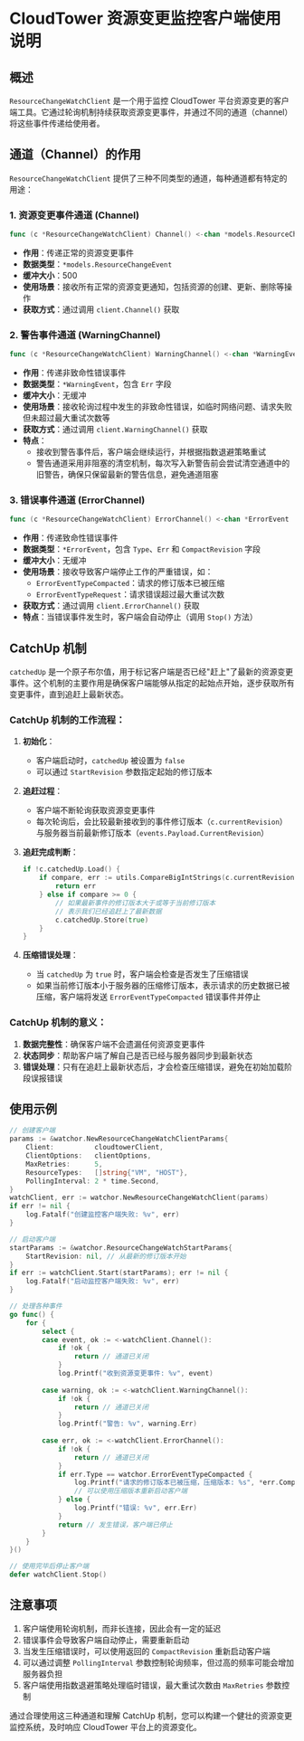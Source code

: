 # CloudTower 资源变更监控客户端使用说明

## 概述

`ResourceChangeWatchClient` 是一个用于监控 CloudTower 平台资源变更的客户端工具。它通过轮询机制持续获取资源变更事件，并通过不同的通道（channel）将这些事件传递给使用者。

## 通道（Channel）的作用

`ResourceChangeWatchClient` 提供了三种不同类型的通道，每种通道都有特定的用途：

### 1. 资源变更事件通道 (Channel)

```go
func (c *ResourceChangeWatchClient) Channel() <-chan *models.ResourceChangeEvent
```

- **作用**：传递正常的资源变更事件
- **数据类型**：`*models.ResourceChangeEvent`
- **缓冲大小**：500
- **使用场景**：接收所有正常的资源变更通知，包括资源的创建、更新、删除等操作
- **获取方式**：通过调用 `client.Channel()` 获取

### 2. 警告事件通道 (WarningChannel)

```go
func (c *ResourceChangeWatchClient) WarningChannel() <-chan *WarningEvent
```

- **作用**：传递非致命性错误事件
- **数据类型**：`*WarningEvent`，包含 `Err` 字段
- **缓冲大小**：无缓冲
- **使用场景**：接收轮询过程中发生的非致命性错误，如临时网络问题、请求失败但未超过最大重试次数等
- **获取方式**：通过调用 `client.WarningChannel()` 获取
- **特点**：
  - 接收到警告事件后，客户端会继续运行，并根据指数退避策略重试
  - 警告通道采用非阻塞的清空机制，每次写入新警告前会尝试清空通道中的旧警告，确保只保留最新的警告信息，避免通道阻塞

### 3. 错误事件通道 (ErrorChannel)

```go
func (c *ResourceChangeWatchClient) ErrorChannel() <-chan *ErrorEvent
```

- **作用**：传递致命性错误事件
- **数据类型**：`*ErrorEvent`，包含 `Type`、`Err` 和 `CompactRevision` 字段
- **缓冲大小**：无缓冲
- **使用场景**：接收导致客户端停止工作的严重错误，如：
  - `ErrorEventTypeCompacted`：请求的修订版本已被压缩
  - `ErrorEventTypeRequest`：请求错误超过最大重试次数
- **获取方式**：通过调用 `client.ErrorChannel()` 获取
- **特点**：当错误事件发生时，客户端会自动停止（调用 `Stop()` 方法）

## CatchUp 机制

`catchedUp` 是一个原子布尔值，用于标记客户端是否已经"赶上"了最新的资源变更事件。这个机制的主要作用是确保客户端能够从指定的起始点开始，逐步获取所有变更事件，直到追赶上最新状态。

### CatchUp 机制的工作流程：

1. **初始化**：
   - 客户端启动时，`catchedUp` 被设置为 `false`
   - 可以通过 `StartRevision` 参数指定起始的修订版本

2. **追赶过程**：
   - 客户端不断轮询获取资源变更事件
   - 每次轮询后，会比较最新接收到的事件修订版本（`c.currentRevision`）与服务器当前最新修订版本（`events.Payload.CurrentRevision`）

3. **追赶完成判断**：
   ```go
   if !c.catchedUp.Load() {
       if compare, err := utils.CompareBigIntStrings(c.currentRevision, events.Payload.CurrentRevision); err != nil {
           return err
       } else if compare >= 0 {
           // 如果最新事件的修订版本大于或等于当前修订版本
           // 表示我们已经追赶上了最新数据
           c.catchedUp.Store(true)
       }
   }
   ```

4. **压缩错误处理**：
   - 当 `catchedUp` 为 `true` 时，客户端会检查是否发生了压缩错误
   - 如果当前修订版本小于服务器的压缩修订版本，表示请求的历史数据已被压缩，客户端将发送 `ErrorEventTypeCompacted` 错误事件并停止

### CatchUp 机制的意义：

1. **数据完整性**：确保客户端不会遗漏任何资源变更事件
2. **状态同步**：帮助客户端了解自己是否已经与服务器同步到最新状态
3. **错误处理**：只有在追赶上最新状态后，才会检查压缩错误，避免在初始加载阶段误报错误

## 使用示例

```go
// 创建客户端
params := &watchor.NewResourceChangeWatchClientParams{
    Client:          cloudtowerClient,
    ClientOptions:   clientOptions,
    MaxRetries:      5,
    ResourceTypes:   []string{"VM", "HOST"},
    PollingInterval: 2 * time.Second,
}
watchClient, err := watchor.NewResourceChangeWatchClient(params)
if err != nil {
    log.Fatalf("创建监控客户端失败: %v", err)
}

// 启动客户端
startParams := &watchor.ResourceChangeWatchStartParams{
    StartRevision: nil, // 从最新的修订版本开始
}
if err := watchClient.Start(startParams); err != nil {
    log.Fatalf("启动监控客户端失败: %v", err)
}

// 处理各种事件
go func() {
    for {
        select {
        case event, ok := <-watchClient.Channel():
            if !ok {
                return // 通道已关闭
            }
            log.Printf("收到资源变更事件: %v", event)
            
        case warning, ok := <-watchClient.WarningChannel():
            if !ok {
                return // 通道已关闭
            }
            log.Printf("警告: %v", warning.Err)
            
        case err, ok := <-watchClient.ErrorChannel():
            if !ok {
                return // 通道已关闭
            }
            if err.Type == watchor.ErrorEventTypeCompacted {
                log.Printf("请求的修订版本已被压缩，压缩版本: %s", *err.CompactRevision)
                // 可以使用压缩版本重新启动客户端
            } else {
                log.Printf("错误: %v", err.Err)
            }
            return // 发生错误，客户端已停止
        }
    }
}()

// 使用完毕后停止客户端
defer watchClient.Stop()
```

## 注意事项

1. 客户端使用轮询机制，而非长连接，因此会有一定的延迟
2. 错误事件会导致客户端自动停止，需要重新启动
3. 当发生压缩错误时，可以使用返回的 `CompactRevision` 重新启动客户端
4. 可以通过调整 `PollingInterval` 参数控制轮询频率，但过高的频率可能会增加服务器负担
5. 客户端使用指数退避策略处理临时错误，最大重试次数由 `MaxRetries` 参数控制

通过合理使用这三种通道和理解 CatchUp 机制，您可以构建一个健壮的资源变更监控系统，及时响应 CloudTower 平台上的资源变化。 